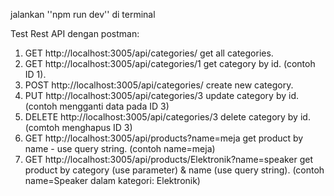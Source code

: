 jalankan ''npm run dev'' di terminal

Test Rest API dengan postman:

1. GET http://localhost:3005/api/categories/ get all categories.
2. GET http://localhost:3005/api/categories/1 get category by id. (contoh ID 1).
3. POST http://localhost:3005/api/categories/ create new category.
4. PUT http://localhost:3005/api/categories/3 update category by id. (contoh mengganti data pada ID 3)
5. DELETE http://localhost:3005/api/categories/3 delete category by id. (comtoh menghapus ID 3)
6. GET http://localhost:3005/api/products?name=meja get product by name - use query string. (contoh name=meja)
7. GET http://localhost:3005/api/products/Elektronik?name=speaker get product by category (use parameter) & name (use query string).
   (contoh name=Speaker dalam kategori: Elektronik)
